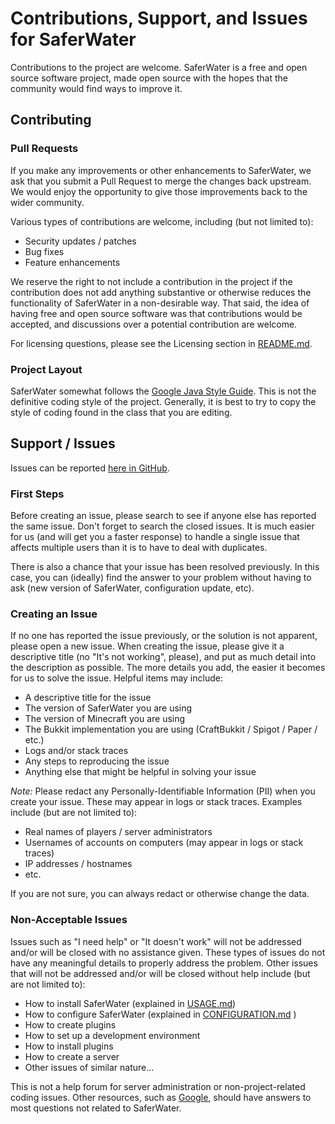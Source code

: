 # Contributions, Support, and Issues for SaferWater

Contributions to the project are welcome. SaferWater is a free and open source software project, made open source with the hopes that the community would find ways to improve it.

## Contributing

### Pull Requests

If you make any improvements or other enhancements to SaferWater, we ask that you submit a Pull Request to merge the changes back upstream. We would enjoy the opportunity to give those improvements back to the wider community.

Various types of contributions are welcome, including (but not limited to):
- Security updates / patches
- Bug fixes
- Feature enhancements

We reserve the right to not include a contribution in the project if the contribution does not add anything substantive or otherwise reduces the functionality of SaferWater in a non-desirable way. That said, the idea of having free and open source software was that contributions would be accepted, and discussions over a potential contribution are welcome.

For licensing questions, please see the Licensing section in [README.md](README.md).

### Project Layout

SaferWater somewhat follows the [Google Java Style Guide](https://google.github.io/styleguide/javaguide.html). This is not the definitive coding style of the project. Generally, it is best to try to copy the style of coding found in the class that you are editing.

## Support / Issues

Issues can be reported [here in GitHub](https://github.com/bspfsystems/SaferWater/issues/).

### First Steps

Before creating an issue, please search to see if anyone else has reported the same issue. Don't forget to search the closed issues. It is much easier for us (and will get you a faster response) to handle a single issue that affects multiple users than it is to have to deal with duplicates.

There is also a chance that your issue has been resolved previously. In this case, you can (ideally) find the answer to your problem without having to ask (new version of SaferWater, configuration update, etc).

### Creating an Issue

If no one has reported the issue previously, or the solution is not apparent, please open a new issue. When creating the issue, please give it a descriptive title (no "It's not working", please), and put as much detail into the description as possible. The more details you add, the easier it becomes for us to solve the issue. Helpful items may include:
- A descriptive title for the issue
- The version of SaferWater you are using
- The version of Minecraft you are using
- The Bukkit implementation you are using (CraftBukkit / Spigot / Paper / etc.)
- Logs and/or stack traces
- Any steps to reproducing the issue
- Anything else that might be helpful in solving your issue

_Note:_ Please redact any Personally-Identifiable Information (PII) when you create your issue. These may appear in logs or stack traces. Examples include (but are not limited to):
- Real names of players / server administrators
- Usernames of accounts on computers (may appear in logs or stack traces)
- IP addresses / hostnames
- etc.

If you are not sure, you can always redact or otherwise change the data.

### Non-Acceptable Issues

Issues such as "I need help" or "It doesn't work" will not be addressed and/or will be closed with no assistance given. These types of issues do not have any meaningful details to properly address the problem. Other issues that will not be addressed and/or will be closed without help include (but are not limited to):
- How to install SaferWater (explained in [USAGE.md](USAGE.md))
- How to configure SaferWater (explained in [CONFIGURATION.md](CONFIGURATION.md) )
- How to create plugins
- How to set up a development environment
- How to install plugins
- How to create a server
- Other issues of similar nature...

This is not a help forum for server administration or non-project-related coding issues. Other resources, such as [Google](https://www.google.com/), should have answers to most questions not related to SaferWater.
